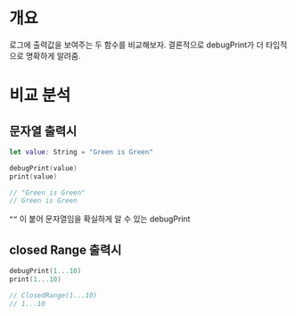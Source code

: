 
# 개요
로그에 출력값을 보여주는 두 함수를 비교해보자.
결론적으로 debugPrint가 더 타입적으로 명확하게 알려줌.


# 비교 분석

## 문자열 출력시

```swift
let value: String = "Green is Green" 

debugPrint(value) 
print(value) 

// "Green is Green" 
// Green is Green
```

`““` 이 붙어 문자열임을 확실하게 알 수 있는 debugPrint


## closed Range 출력시

```swift
debugPrint(1...10) 
print(1...10) 

// ClosedRange(1...10) 
// 1...10
```

